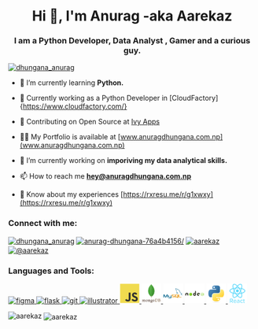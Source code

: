 <h1 align="center">Hi 👋, I'm Anurag -aka Aarekaz</h1>
<h3 align="center">I am a Python Developer, Data Analyst , Gamer and a curious guy.</h3>

<p align="left"> <a href="https://twitter.com/dhungana_anurag" target="blank"><img src="https://img.shields.io/twitter/follow/dhungana_anurag?logo=twitter&style=for-the-badge" alt="dhungana_anurag" /></a> </p>

- 🌱 I’m currently learning **Python.**

- 🏢 Currently working as a Python Developer in [CloudFactory]{https://www.cloudfactory.com/}

- 🧭 Contributing on Open Source at [Ivy Apps](https://github.com/Ivy-Apps)

- 👨‍💻 My Portfolio is available at [www.anuragdhungana.com.np](www.anuragdhungana.com.np)

- 🔭 I’m currently working on **imporiving my data analytical skills.**

- 📫 How to reach me **hey@anuragdhungana.com.np**

- 📄 Know about my experiences [https://rxresu.me/r/g1xwxy](https://rxresu.me/r/g1xwxy)

<h3 align="left">Connect with me:</h3>
<p align="left">
<a href="https://twitter.com/dhungana_anurag" target="blank"><img align="center" src="https://raw.githubusercontent.com/rahuldkjain/github-profile-readme-generator/master/src/images/icons/Social/twitter.svg" alt="dhungana_anurag" height="30" width="40" /></a>
<a href="https://linkedin.com/in/anuragdhungana/" target="blank"><img align="center" src="https://raw.githubusercontent.com/rahuldkjain/github-profile-readme-generator/master/src/images/icons/Social/linked-in-alt.svg" alt="anurag-dhungana-76a4b4156/" height="30" width="40" /></a>
<a href="https://dribbble.com/aarekaz" target="blank"><img align="center" src="https://raw.githubusercontent.com/rahuldkjain/github-profile-readme-generator/master/src/images/icons/Social/dribbble.svg" alt="aarekaz" height="30" width="40" /></a>
<a href="https://medium.com/@aarekaz" target="blank"><img align="center" src="https://raw.githubusercontent.com/rahuldkjain/github-profile-readme-generator/master/src/images/icons/Social/medium.svg" alt="@aarekaz" height="30" width="40" /></a>

</p>

<h3 align="left">Languages and Tools:</h3>
<p align="left"> <a href="https://www.figma.com/" target="_blank"> <img src="https://www.vectorlogo.zone/logos/figma/figma-icon.svg" alt="figma" width="40" height="40"/> </a> <a href="https://flask.palletsprojects.com/" target="_blank"> <img src="https://www.vectorlogo.zone/logos/pocoo_flask/pocoo_flask-icon.svg" alt="flask" width="40" height="40"/> </a> <a href="https://git-scm.com/" target="_blank"> <img src="https://www.vectorlogo.zone/logos/git-scm/git-scm-icon.svg" alt="git" width="40" height="40"/> </a> <a href="https://www.adobe.com/in/products/illustrator.html" target="_blank"> <img src="https://www.vectorlogo.zone/logos/adobe_illustrator/adobe_illustrator-icon.svg" alt="illustrator" width="40" height="40"/> </a> <a href="https://developer.mozilla.org/en-US/docs/Web/JavaScript" target="_blank"> <img src="https://raw.githubusercontent.com/devicons/devicon/master/icons/javascript/javascript-original.svg" alt="javascript" width="40" height="40"/> </a>  <a href="https://www.mongodb.com/" target="_blank"> <img src="https://raw.githubusercontent.com/devicons/devicon/master/icons/mongodb/mongodb-original-wordmark.svg" alt="mongodb" width="40" height="40"/> </a> <a href="https://www.mysql.com/" target="_blank"> <img src="https://raw.githubusercontent.com/devicons/devicon/master/icons/mysql/mysql-original-wordmark.svg" alt="mysql" width="40" height="40"/> </a> <a href="https://nodejs.org" target="_blank"> <img src="https://raw.githubusercontent.com/devicons/devicon/master/icons/nodejs/nodejs-original-wordmark.svg" alt="nodejs" width="40" height="40"/> </a>  <a href="https://www.python.org" target="_blank"> <img src="https://raw.githubusercontent.com/devicons/devicon/master/icons/python/python-original.svg" alt="python" width="40" height="40"/> </a> <a href="https://reactjs.org/" target="_blank"> <img src="https://raw.githubusercontent.com/devicons/devicon/master/icons/react/react-original-wordmark.svg" alt="react" width="40" height="40"/> </a>  </p>

<p><img align="left" src="https://github-readme-stats.vercel.app/api/top-langs?username=aarekaz&show_icons=true&theme=dark&locale=en&layout=compact" alt="aarekaz" /></p>

<p>&nbsp;<img align="center" src="https://github-readme-stats.vercel.app/api?username=aarekaz&show_icons=true&theme=dark&locale=en" alt="aarekaz" /></p>
